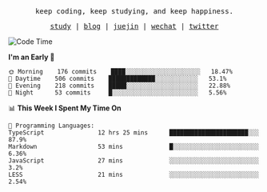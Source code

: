 <p align="center">
  <samp>
    <span>keep coding, keep studying, and keep happiness.</span>
  </samp>
</p>

<p align="center">
  <samp>
    <a href="https://github.com/ouduidui/fe-study">study</a> |
    <a href="https://deweyou.me">blog</a>  |
    <a href="https://juejin.cn/user/4309700183594366">juejin</a> |
    <a href="https://user-images.githubusercontent.com/54696834/165071004-6509e3f2-90c3-448c-9d92-3da42b0c2021.jpeg">wechat</a> |
    <a href="https://twitter.com/ouduidui">twitter</a>
  </samp>
</p>

<!--START_SECTION:waka-->
![Code Time](http://img.shields.io/badge/Code%20Time-2%2C042%20hrs%2012%20mins-blue)

**I'm an Early 🐤** 

```text
🌞 Morning    176 commits    ████░░░░░░░░░░░░░░░░░░░░░   18.47% 
🌆 Daytime    506 commits    █████████████░░░░░░░░░░░░   53.1% 
🌃 Evening    218 commits    █████░░░░░░░░░░░░░░░░░░░░   22.88% 
🌙 Night      53 commits     █░░░░░░░░░░░░░░░░░░░░░░░░   5.56%

```


📊 **This Week I Spent My Time On** 

```text
💬 Programming Languages: 
TypeScript               12 hrs 25 mins      ██████████████████████░░░   87.9% 
Markdown                 53 mins             █░░░░░░░░░░░░░░░░░░░░░░░░   6.36% 
JavaScript               27 mins             ░░░░░░░░░░░░░░░░░░░░░░░░░   3.2% 
LESS                     21 mins             ░░░░░░░░░░░░░░░░░░░░░░░░░   2.54%

```


<!--END_SECTION:waka-->
